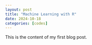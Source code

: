 ```yaml
---
layout: post
title: "Machine Learning with R"
date: 2024-10-18
categories: [codes]
---
```


This is the content of my first blog post.

